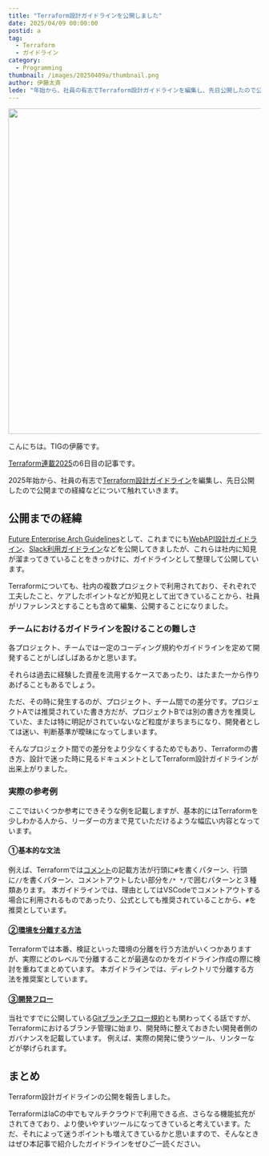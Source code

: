 ```yaml
---
title: "Terraform設計ガイドラインを公開しました"
date: 2025/04/09 00:00:00
postid: a
tag:
  - Terraform
  - ガイドライン
category:
  - Programming
thumbnail: /images/20250409a/thumbnail.png
author: 伊藤太斉
lede: "年始から、社員の有志でTerraform設計ガイドラインを編集し、先日公開したので公開までの経緯などについて触れていきます。"
---
```

<img src="/images/20250409a/スクリーンショット_2025-04-08_23.57.15.png" alt="" width="1200" height="650" loading="lazy">

こんにちは。TIGの伊藤です。

[Terraform連載2025](/articles/20250331a/)の6日目の記事です。

2025年始から、社員の有志で[Terraform設計ガイドライン](https://future-architect.github.io/arch-guidelines/documents/forTerraform/terraform_guidelines.html)を編集し、先日公開したので公開までの経緯などについて触れていきます。

## 公開までの経緯

[Future Enterprise Arch Guidelines](https://future-architect.github.io/arch-guidelines/)として、これまでにも[WebAPI設計ガイドライン](https://future-architect.github.io/arch-guidelines/documents/forWebAPI/)、[Slack利用ガイドライン](https://future-architect.github.io/arch-guidelines/documents/forSlack/)などを公開してきましたが、これらは社内に知見が溜まってきていることをきっかけに、ガイドラインとして整理して公開しています。

Terraformについても、社内の複数プロジェクトで利用されており、それぞれで工夫したこと、ケアしたポイントなどが知見として出てきていることから、社員がリファレンスとすることも含めて編集、公開することになりました。

### チームにおけるガイドラインを設けることの難しさ

各プロジェクト、チームでは一定のコーディング規約やガイドラインを定めて開発することがしばしばあるかと思います。

それらは過去に経験した資産を流用するケースであったり、はたまた一から作りあげることもあるでしょう。

ただ、その時に発生するのが、プロジェクト、チーム間での差分です。プロジェクトAでは推奨されていた書き方だが、プロジェクトBでは別の書き方を推奨していた、または特に明記がされていないなど粒度がまちまちになり、開発者としては迷い、判断基準が曖昧になってしまいます。

そんなプロジェクト間での差分をより少なくするためでもあり、Terraformの書き方、設計で迷った時に見るドキュメントとしてTerraform設計ガイドラインが出来上がりました。

### 実際の参考例

ここではいくつか参考にできそうな例を記載しますが、基本的にはTerraformを少しわかる人から、リーダーの方まで見ていただけるような幅広い内容となっています。

#### ①基本的な文法

例えば、Terraformでは[コメント](https://future-architect.github.io/arch-guidelines/documents/forTerraform/terraform_guidelines.html#%E3%82%B3%E3%83%A1%E3%83%B3%E3%83%88)の記載方法が行頭に`#`を書くパターン、行頭に`//`を書くパターン、コメントアウトしたい部分を`/* */`で囲むパターンと３種類あります。
本ガイドラインでは、理由としてはVSCodeでコメントアウトする場合に利用されるものであったり、公式としても推奨されていることから、`#`を推奨としています。

#### [②環境を分離する方法](https://future-architect.github.io/arch-guidelines/documents/forTerraform/terraform_guidelines.html#%E7%92%B0%E5%A2%83%E5%88%86%E9%9B%A2)

Terraformでは本番、検証といった環境の分離を行う方法がいくつかありますが、実際にどのレベルで分離することが最適なのかをガイドライン作成の際に検討を重ねてまとめています。
本ガイドラインでは、ディレクトリで分離する方法を推奨案としています。

#### [③開発フロー](https://future-architect.github.io/arch-guidelines/documents/forTerraform/terraform_guidelines.html#%E9%96%8B%E7%99%BA%E3%83%95%E3%83%AD%E3%83%BC)

当社ですでに公開している[Gitブランチフロー規約](https://future-architect.github.io/arch-guidelines/documents/forGitBranch/git_branch_standards.html)とも関わってくる話ですが、Terraformにおけるブランチ管理に始まり、開発時に整えておきたい開発者側のガバナンスを記載しています。
例えば、実際の開発に使うツール、リンターなどが挙げられます。

## まとめ

Terraform設計ガイドラインの公開を報告しました。

TerraformはIaCの中でもマルチクラウドで利用できる点、さらなる機能拡充がされてきており、より使いやすいツールになってきていると考えています。ただ、それによって迷うポイントも増えてきているかと思いますので、そんなときはぜひ本記事で紹介したガイドラインをぜひご一読ください。
